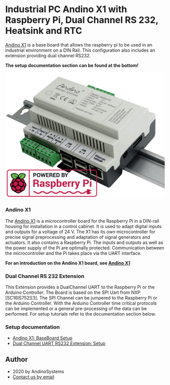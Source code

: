 Industrial PC Andino X1 with Raspberry Pi, Dual Channel RS 232, Heatsink and RTC
==========

[Andino X1][1] is a base board that allows the raspberry pi to be used in an industrial environment on a DIN Rail. This configuration also includes an extension providing dual channel RS232.

**The setup documentation section can be found at the bottom!**

![Andino X1 - Raspberry Pi on DIN Rail](./img/Andino-X1-Raspberry-Pi-in-der-industrie.png)  

### Andino X1
The [Andino X1][1] is a microcontroller board for the Raspberry Pi in a DIN-rail housing for installation in a control cabinet. It is used to adapt digital inputs and outputs for a voltage of 24 V. The X1 has its own microcontroller for precise signal preprocessing and adaptation of signal generators and actuators. It also contains a Raspberry Pi. The inputs and outputs as well as the power supply of the Pi are optimally protected. Communication between the microcontroller and the Pi takes place via the UART interface.

**For an introduction on the Andino X1 board, see [Andino X1](../../)**

### Dual Channel RS 232 Extension
This Extension provides a DualChannel UART to the Raspberry Pi or the Arduino Controller. The Board is based on the SPI Uart from NXP [SC16IS752][3]. The SPI Channel can be jumpered to the Raspberry Pi or the Arduino Controller. With the Arduino Controller time critical protocols can be implemented or a general pre-processing of the data can be performed. For setup tutorials refer to the documentation section below.

### Setup documentation

- [Andino X1: BaseBoard Setup](../../BaseBoard)
- [Dual Channel UART RS232 Extension: Setup](../../../Andino-Common/Extensions/RS232)

Author
-----

* 2020 by AndinoSystems
* [Contact us by email](mailto:info@andino.systems)

[1]:https://andino.systems/andino-x1/

